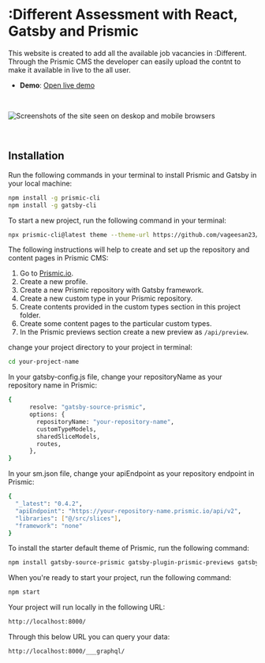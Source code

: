 # :Different Assessment with React, Gatsby and Prismic

This website is created to add all the available job vacancies in :Different. Through the Prismic CMS the developer can easily upload the contnt to make it available in live to the all user. 

- **Demo**: [Open live demo][live-demo]

&nbsp;

<img src="https://user-images.githubusercontent.com/8601064/163122284-5b80a81e-a4fd-482e-9bd5-99b22f61175f.png" alt="Screenshots of the site seen on deskop and mobile browsers" />

&nbsp;

## Installation

Run the following commands in your terminal to install Prismic and Gatsby in your local machine:

```sh
npm install -g prismic-cli
npm install -g gatsby-cli
```

To start a new project, run the following command in your terminal:

```sh
npx prismic-cli@latest theme --theme-url https://github.com/vageesan23/different-assessment --conf sm.json
```

The following instructions will help to create and set up the repository and content pages in Prismic CMS:

1. Go to [Prismic.io][prismic-io].
2. Create a new profile.
3. Create a new Prismic repository with Gatsby framework. 
4. Create a new custom type in your Prismic repository.
5. Create contents provided in the custom types section in this project folder.
6. Create some content pages to the particular custom types.
7. In the Prismic previews section create a new preview as `/api/preview`.

change your project directory to your project in terminal:

```sh
cd your-project-name
```

In your gatsby-config.js file, change your repositoryName as your repository name in Prismic:

```sh
{
      resolve: "gatsby-source-prismic",
      options: {
        repositoryName: "your-repository-name",
        customTypeModels,
        sharedSliceModels,
        routes,
      },
}
```

In your sm.json file, change your apiEndpoint as your repository endpoint in Prismic:

```sh
{
  "_latest": "0.4.2",
  "apiEndpoint": "https://your-repository-name.prismic.io/api/v2",
  "libraries": ["@/src/slices"],
  "framework": "none"
}
```

To install the starter default theme of Prismic, run the following command:

```sh
npm install gatsby-source-prismic gatsby-plugin-prismic-previews gatsby-plugin-image gatsby-plugin-postcss
``` 

When you're ready to start your project, run the following command:

```sh
npm start
``` 

Your project will run locally in the following URL:

```sh
http://localhost:8000/
``` 

Through this below URL you can query your data:

```sh
http://localhost:8000/___graphql/
``` 

[prismic-io]: https://prismic.io/
[live-demo]: https://diff-vacancy-blog-oqta370jn-vageesan23.vercel.app
